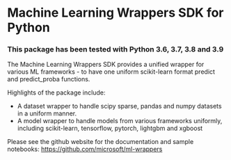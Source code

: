 # Machine Learning Wrappers SDK for Python

### This package has been tested with Python 3.6, 3.7, 3.8 and 3.9

The Machine Learning Wrappers SDK provides a unified wrapper for various ML frameworks - to have one uniform scikit-learn format predict and predict_proba functions.

Highlights of the package include:

- A dataset wrapper to handle scipy sparse, pandas and numpy datasets in a uniform manner.
- A model wrapper to handle models from various frameworks uniformly, including scikit-learn, tensorflow, pytorch, lightgbm and xgboost

Please see the github website for the documentation and sample notebooks:
https://github.com/microsoft/ml-wrappers
